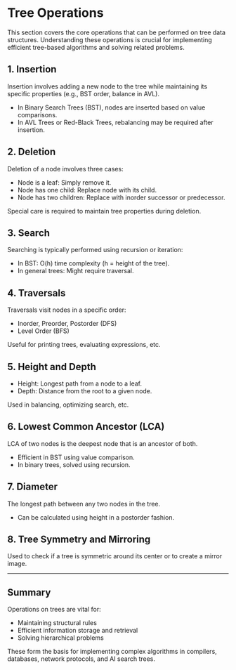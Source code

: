 # Tree Operations

This section covers the core operations that can be performed on tree data structures. Understanding these operations is crucial for implementing efficient tree-based algorithms and solving related problems.

## 1. Insertion

Insertion involves adding a new node to the tree while maintaining its specific properties (e.g., BST order, balance in AVL).

- In Binary Search Trees (BST), nodes are inserted based on value comparisons.
- In AVL Trees or Red-Black Trees, rebalancing may be required after insertion.

## 2. Deletion

Deletion of a node involves three cases:
- Node is a leaf: Simply remove it.
- Node has one child: Replace node with its child.
- Node has two children: Replace with inorder successor or predecessor.

Special care is required to maintain tree properties during deletion.

## 3. Search

Searching is typically performed using recursion or iteration:
- In BST: O(h) time complexity (h = height of the tree).
- In general trees: Might require traversal.

## 4. Traversals

Traversals visit nodes in a specific order:
- Inorder, Preorder, Postorder (DFS)
- Level Order (BFS)

Useful for printing trees, evaluating expressions, etc.

## 5. Height and Depth

- Height: Longest path from a node to a leaf.
- Depth: Distance from the root to a given node.

Used in balancing, optimizing search, etc.

## 6. Lowest Common Ancestor (LCA)

LCA of two nodes is the deepest node that is an ancestor of both.
- Efficient in BST using value comparison.
- In binary trees, solved using recursion.

## 7. Diameter

The longest path between any two nodes in the tree.
- Can be calculated using height in a postorder fashion.

## 8. Tree Symmetry and Mirroring

Used to check if a tree is symmetric around its center or to create a mirror image.

---

## Summary

Operations on trees are vital for:
- Maintaining structural rules
- Efficient information storage and retrieval
- Solving hierarchical problems

These form the basis for implementing complex algorithms in compilers, databases, network protocols, and AI search trees.
